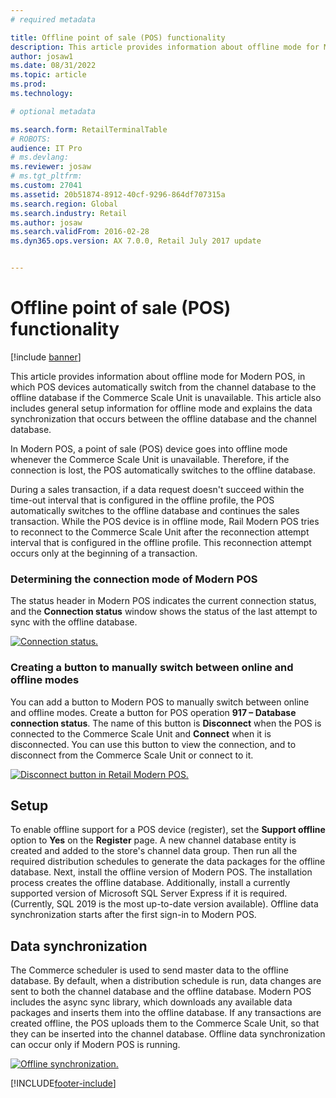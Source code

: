 ```yaml
---
# required metadata

title: Offline point of sale (POS) functionality
description: This article provides information about offline mode for Modern POS, in which POS devices automatically switch from the channel database to the offline database if the Commerce Scale Unit is unavailable. This article also includes general setup information for offline mode and explains the data synchronization that occurs between the offline database and the channel database.
author: josaw1
ms.date: 08/31/2022
ms.topic: article
ms.prod: 
ms.technology: 

# optional metadata

ms.search.form: RetailTerminalTable
# ROBOTS: 
audience: IT Pro
# ms.devlang: 
ms.reviewer: josaw
# ms.tgt_pltfrm: 
ms.custom: 27041
ms.assetid: 20b51874-8912-40cf-9296-864df707315a
ms.search.region: Global
ms.search.industry: Retail
ms.author: josaw
ms.search.validFrom: 2016-02-28
ms.dyn365.ops.version: AX 7.0.0, Retail July 2017 update


---
```


# Offline point of sale (POS) functionality

[!include [banner](includes/banner.md)]

This article provides information about offline mode for Modern POS, in which POS devices automatically switch from the channel database to the offline database if the Commerce Scale Unit is unavailable. This article also includes general setup information for offline mode and explains the data synchronization that occurs between the offline database and the channel database.

In Modern POS, a point of sale (POS) device goes into offline mode whenever the Commerce Scale Unit is unavailable. Therefore, if the connection is lost, the POS automatically switches to the offline database. 

During a sales transaction, if a data request doesn't succeed within the time-out interval that is configured in the offline profile, the POS automatically switches to the offline database and continues the sales transaction. While the POS device is in offline mode, Rail Modern POS tries to reconnect to the Commerce Scale Unit after the reconnection attempt interval that is configured in the offline profile. This reconnection attempt occurs only at the beginning of a transaction.

### Determining the connection mode of Modern POS

The status header in Modern POS indicates the current connection status, and the **Connection status** window shows the status of the last attempt to sync with the offline database.

[![Connection status.](./media/status.png)](./media/status.png)

### Creating a button to manually switch between online and offline modes

You can add a button to Modern POS to manually switch between online and offline modes. Create a button for POS operation **917 – Database connection status**. The name of this button is **Disconnect** when the POS is connected to the Commerce Scale Unit and **Connect** when it is disconnected. You can use this button to view the connection, and to disconnect from the Commerce Scale Unit or connect to it.

[![Disconnect button in Retail Modern POS.](./media/details-1024x537.png)](./media/details.png)

## Setup

To enable offline support for a POS device (register), set the **Support offline** option to **Yes** on the **Register** page. A new channel database entity is created and added to the store's channel data group. Then run all the required distribution schedules to generate the data packages for the offline database. Next, install the offline version of Modern POS. The installation process creates the offline database. Additionally, install a currently supported version of Microsoft SQL Server Express if it is required. (Currently, SQL 2019 is the most up-to-date version available). Offline data synchronization starts after the first sign-in to Modern POS.

## Data synchronization

The Commerce scheduler is used to send master data to the offline database. By default, when a distribution schedule is run, data changes are sent to both the channel database and the offline database. Modern POS includes the async sync library, which downloads any available data packages and inserts them into the offline database. If any transactions are created offline, the POS uploads them to the Commerce Scale Unit, so that they can be inserted into the channel database. Offline data synchronization can occur only if Modern POS is running.

[![Offline synchronization.](./media/offline-sync-1024x521.png)](./media/offline-sync.png)


[!INCLUDE[footer-include](../includes/footer-banner.md)]

